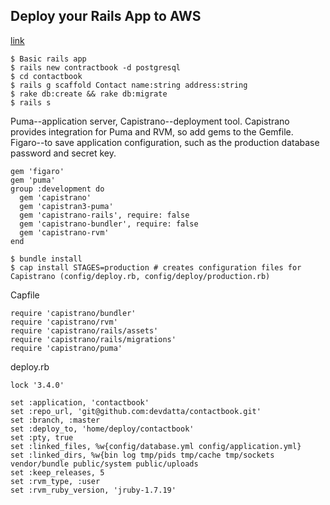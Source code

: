 ## Deploy your Rails App to AWS
[link](https://www.sitepoint.com/deploy-your-rails-app-to-aws/web)

    $ Basic rails app
    $ rails new contractbook -d postgresql
    $ cd contactbook
    $ rails g scaffold Contact name:string address:string
    $ rake db:create && rake db:migrate
    $ rails s

Puma--application server, Capistrano--deployment tool. Capistrano provides integration for Puma and RVM, so add gems to the Gemfile. Figaro--to save application configuration, such as the production database password and secret key.

    gem 'figaro'
    gem 'puma'
    group :development do
      gem 'capistrano'
      gem 'capistran3-puma'
      gem 'capistrano-rails', require: false
      gem 'capistrano-bundler', require: false
      gem 'capistrano-rvm'
    end

    $ bundle install
    $ cap install STAGES=production # creates configuration files for Capistrano (config/deploy.rb, config/deploy/production.rb)

Capfile

    require 'capistrano/bundler'
    require 'capistrano/rvm'
    require 'capistrano/rails/assets'
    require 'capistrano/rails/migrations'
    require 'capistrano/puma'

deploy.rb

    lock '3.4.0'

    set :application, 'contactbook'
    set :repo_url, 'git@github.com:devdatta/contactbook.git'
    set :branch, :master
    set :deploy_to, 'home/deploy/contactbook'
    set :pty, true
    set :linked_files, %w{config/database.yml config/application.yml}
    set :linked_dirs, %w{bin log tmp/pids tmp/cache tmp/sockets vendor/bundle public/system public/uploads
    set :keep_releases, 5
    set :rvm_type, :user
    set :rvm_ruby_version, 'jruby-1.7.19'


